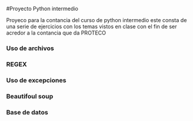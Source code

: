#Proyecto Python intermedio

Proyeco para la contancia del curso de python intermedio
este consta de una serie de ejercicios con los temas vistos en clase
con el fin de ser acredor a la contancia que da PROTECO

### Uso de archivos

### REGEX

### Uso de excepciones

### Beautifoul soup

### Base de datos
